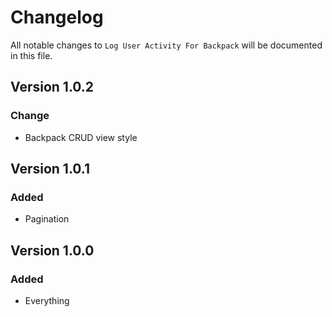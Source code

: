 # Changelog

All notable changes to `Log User Activity For Backpack` will be documented in this file.

## Version 1.0.2

### Change
- Backpack CRUD view style

## Version 1.0.1

### Added
- Pagination

## Version 1.0.0

### Added
- Everything
